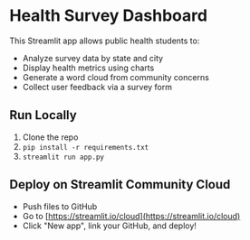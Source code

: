 #  Health Survey Dashboard

This Streamlit app allows public health students to:
- Analyze survey data by state and city
- Display health metrics using charts
- Generate a word cloud from community concerns
- Collect user feedback via a survey form

## Run Locally
1. Clone the repo
2. `pip install -r requirements.txt`
3. `streamlit run app.py`

## Deploy on Streamlit Community Cloud
- Push files to GitHub
- Go to [https://streamlit.io/cloud](https://streamlit.io/cloud)
- Click "New app", link your GitHub, and deploy!
